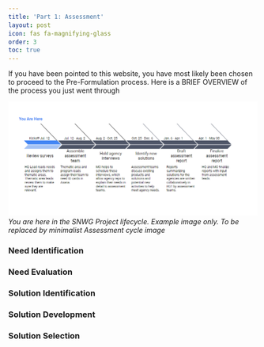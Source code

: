 ```yaml
---
title: 'Part 1: Assessment'
layout: post
icon: fas fa-magnifying-glass
order: 3
toc: true
---
```

If you have been pointed to this website, you have most likely been chosen to proceed to the Pre-Formulation process. Here is a BRIEF OVERVIEW of the process you just went through

![](/assets/assessment_timeline_arrow.png)
_You are here in the SNWG Project lifecycle. Example image only. To be replaced by minimalist Assessment cycle image_


### Need Identification
### Need Evaluation
### Solution Identification
### Solution Development
### Solution Selection
